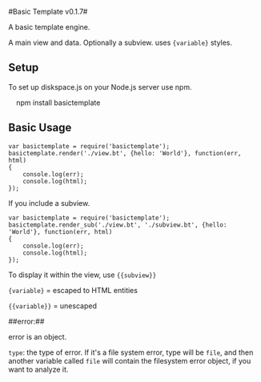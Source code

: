 #Basic Template v0.1.7#

A basic template engine.

A main view and data. Optionally a subview. uses `{variable}` styles.

## Setup ##
To set up diskspace.js on your Node.js server use npm.

    npm install basictemplate

## Basic Usage ##


```
var basictemplate = require('basictemplate');
basictemplate.render('./view.bt', {hello: 'World'}, function(err, html)
{
    console.log(err);
    console.log(html);
});
```

If you include a subview.

```
var basictemplate = require('basictemplate');
basictemplate.render_sub('./view.bt', './subview.bt', {hello: 'World'}, function(err, html)
{
    console.log(err);
    console.log(html);
});
```

To display it within the view, use `{{subview}}`

`{variable}` = escaped to HTML entities

`{{variable}}` = unescaped


##error:##

error is an object. 

`type`: the type of error. If it's a file system error, type will be `file`, and then another variable called `file` will contain the filesystem error object, if you want to analyze it. 